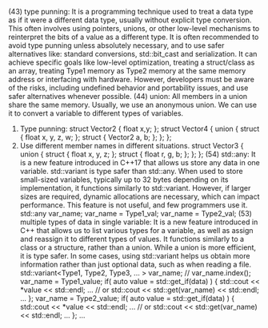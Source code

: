 (43) type punning: It is a programming technique used to treat a data type as if it were a different
data type, usually without explicit type conversion. This often involves using pointers, unions, or
other low-level mechanisms to reinterpret the bits of a value as a different type. It is often
recommended to avoid type punning unless absolutely necessary, and to use safer alternatives like:
standard conversions, std::bit_cast and serialization. It can achieve specific goals like low-level
optimization, treating a struct/class as an array, treating Type1 memory as Type2 memory at the same
memory address or interfacing with hardware. However, developers must be aware of the risks, including
undefined behavior and portability issues, and use safer alternatives whenever possible.
(44) union: All members in a union share the same memory. Usually, we use an anonymous union. We can
use it to convert a variable to different types of variables.
   1) Type punning:
   struct Vector2 {
      float x,y;
   };
   struct Vector4 {
      union {
         struct {
            float x, y, z, w;
         };
         struct {
            Vector2 a, b;
         };
      };
   };
   2) Use different member names in different situations.
   struct Vector3 {
      union {
         struct {
            float x, y, z;
         };
         struct {
            float r, g, b;
         };
      };
   };
(54) std::any: It is a new feature introduced in C++17 that allows us store any data in one variable.
std::variant is type safer than std::any. When used to store small-sized variables, typically up to
32 bytes depending on its implementation, it functions similarly to std::variant. However, if larger
sizes are required, dynamic allocations are necessary, which can impact performance. This feature is
not useful, and few programmers use it.
  std::any var_name;
  var_name = Type1_val;
  var_name = Type2_val;
(53) multiple types of data in single variable: It is a new feature introduced in C++ that allows us
to list various types for a variable, as well as assign and reassign it to different types of values.
It functions similarly to a class or a structure, rather than a union. While a union is more efficient,
it is type safer. In some cases, using std::variant helps us obtain more information rather than just
optional data, such as when reading a file.
  std::variant<Type1, Type2, Type3, ... > var_name; // var_name.index();
  var_name = Type1_value;
  if( auto value = std::get_if<Type1>(data) ) {
    std::cout << *value << std::endl; ...
    // or std::cout << std::get<Type1>(var_name) << std::endl;
    ...
  };
  var_name = Type2_value;
  if( auto value = std::get_if<Type2>(data) ) {
    std::cout << *value << std::endl; ...
    // or std::cout << std::get<Type2>(var_name) << std::endl;
    ...
  };
  ...
